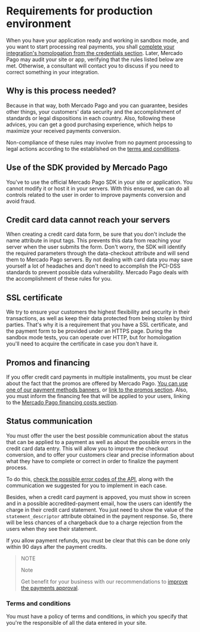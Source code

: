 # Requirements for production environment

When you have your application ready and working in sandbox mode, and you want to start processing real payments, you shall [complete your integration's homologation from the credentials section]([FAKER][CREDENTIALS][URL]). Later, Mercado Pago may audit your site or app, verifying that the rules listed below are met. Otherwise, a consultant will contact you to discuss if you need to correct something in your integration.

## Why is this process needed?

Because in that way, both Mercado Pago and you can guarantee, besides other things, your customers' data security and the accomplishment of standards or legal dispositions in each country. Also, following these advices, you can get a good purchasing experience, which helps to maximize your received payments conversion.

Non-compliance of these rules may involve from no payment processing to legal actions according to the established on the [terms and conditions](https://www.mercadopago.com.ar/ayuda/terminos-y-condiciones_299).

## Use of the SDK provided by Mercado Pago

You've to use the official Mercado Pago SDK in your site or application. You cannot modify it or host it in your servers. With this ensured, we can do all controls related to the user in order to improve payments conversion and avoid fraud.

## Credit card data cannot reach your servers

When creating a credit card data form, be sure that you don't include the name attribute in input tags. This prevents this data from reaching your server when the user submits the form. Don't worry, the SDK will identify the required parameters through the data-checkout attribute and will send them to Mercado Pago servers.
By not dealing with card data you may save yourself a lot of headaches and don't need to accomplish the PCI-DSS standards to prevent possible data vulnerability. Mercado Pago deals with the accomplishment of these rules for you.

## SSL certificate

We try to ensure your customers the highest flexibility and security in their transactions, as well as keep their data protected from being stolen by third parties. That's why it is a requirement that you have a SSL certificate, and the payment form to be provided under an HTTPS page.
During the sandbox mode tests, you can operate over HTTP, but for homologation you'll need to acquire the certificate in case you don't have it.

## Promos and financing

If you offer credit card payments in multiple installments, you must be clear about the fact that the promos are offered by Mercado Pago. [You can use one of our payment methods banners](https://www.mercadopago.com.ar/developers/en/guides/banners/introduction/), or [link to the promos section](https://www.mercadopago.com/mla/credit_card_promos.htm).
Also, you must inform the financing fee that will be applied to your users, linking to the [Mercado Pago financing costs section](https://www.mercadopago.com.ar/ayuda/costos-financiacion_621).

## Status communication

You must offer the user the best possible communication about the status that can be applied to a payment as well as about the possible errors in the credit card data entry. This will allow you to improve the checkout conversion, and to offer your customers clear and precise information about what they have to complete or correct in order to finalize the payment process.

To do this, [check the possible error codes of the API](https://www.mercadopago.com.ar/developers/en/guides/payments/api/handling-responses/), along with the communication we suggested for you to implement in each case.

Besides, when a credit card payment is appoved, you must show in screen and in a possible accredited-payment email, how the users can identify the charge in their credit card statement. You just need to show the value of the `statement_descriptor` attribute obtained in the payment response. So, there will be less chances of a chargeback due to a charge rejection from the users when they see their statement.

If you allow payment refunds, you must be clear that this can be done only within 90 days after the payment credits.

> NOTE
>
> Note
>
> Get benefit for your business with our recommendations to [improve the payments approval](https://www.mercadopago.com.ar/developers/en/guides/manage-account/payment-rejections).

### Terms and conditions

You must have a policy of terms and conditions, in which you specify that you're the responsible of all the data entered in your site.